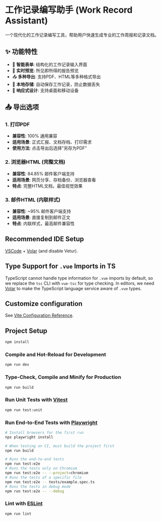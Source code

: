 # 工作记录编写助手 (Work Record Assistant)

一个现代化的工作记录编写工具，帮助用户快速生成专业的工作周报和记录文档。

## ✨ 功能特性

- 📝 **智能表单**: 结构化的工作记录输入界面
- 🎨 **实时预览**: 所见即所得的报告预览
- 📤 **多种导出**: 支持PDF、HTML等多种格式导出
- 💾 **本地存储**: 自动保存工作记录，防止数据丢失
- 📱 **响应式设计**: 支持桌面和移动设备

## 📤 导出选项

### 1. 打印PDF

- **兼容性**: 100% 通用兼容
- **适用场景**: 正式汇报、文档存档、打印需求
- **使用方法**: 点击导出后选择"另存为PDF"

### 2. 浏览器HTML (完整文档)

- **兼容性**: 84.85% 邮件客户端支持
- **适用场景**: 网页分享、存档备份、浏览器查看
- **特点**: 完整HTML文档，最佳视觉效果

### 3. 邮件HTML (内联样式)

- **兼容性**: ~95% 邮件客户端支持
- **适用场景**: 直接复制到邮件正文
- **特点**: 内联样式，最高邮件兼容性

## Recommended IDE Setup

[VSCode](https://code.visualstudio.com/) + [Volar](https://marketplace.visualstudio.com/items?itemName=Vue.volar) (and disable Vetur).

## Type Support for `.vue` Imports in TS

TypeScript cannot handle type information for `.vue` imports by default, so we replace the `tsc` CLI with `vue-tsc` for type checking. In editors, we need [Volar](https://marketplace.visualstudio.com/items?itemName=Vue.volar) to make the TypeScript language service aware of `.vue` types.

## Customize configuration

See [Vite Configuration Reference](https://vite.dev/config/).

## Project Setup

```sh
npm install
```

### Compile and Hot-Reload for Development

```sh
npm run dev
```

### Type-Check, Compile and Minify for Production

```sh
npm run build
```

### Run Unit Tests with [Vitest](https://vitest.dev/)

```sh
npm run test:unit
```

### Run End-to-End Tests with [Playwright](https://playwright.dev)

```sh
# Install browsers for the first run
npx playwright install

# When testing on CI, must build the project first
npm run build

# Runs the end-to-end tests
npm run test:e2e
# Runs the tests only on Chromium
npm run test:e2e -- --project=chromium
# Runs the tests of a specific file
npm run test:e2e -- tests/example.spec.ts
# Runs the tests in debug mode
npm run test:e2e -- --debug
```

### Lint with [ESLint](https://eslint.org/)

```sh
npm run lint
```
